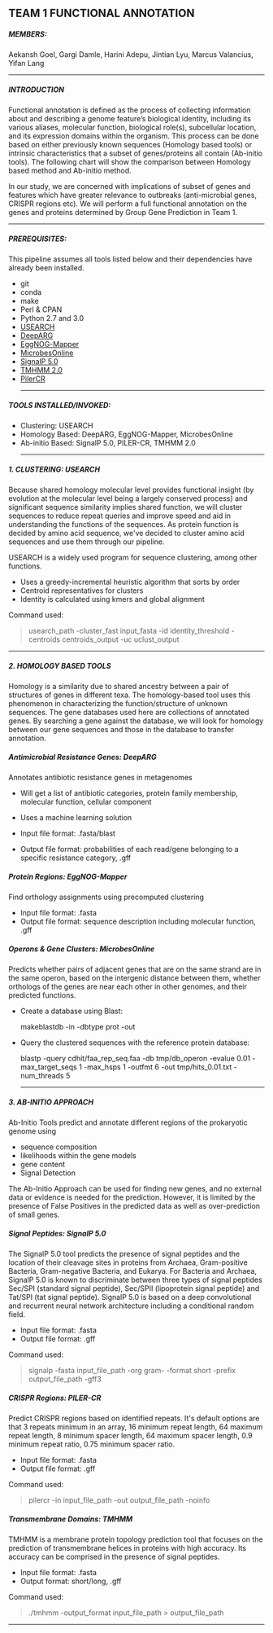 ## TEAM 1 FUNCTIONAL ANNOTATION

##### MEMBERS:
Aekansh Goel, Gargi Damle, Harini Adepu, Jintian Lyu, Marcus Valancius, Yifan Lang
  ___
##### INTRODUCTION

Functional annotation is defined as the process of collecting information about and describing a genome feature’s biological identity, including its various aliases, molecular function, biological role(s), subcellular location, and its expression domains within the organism. This process can be done based on either previously known sequences (Homology based tools) or intrinsic characteristics that a subset of genes/proteins all contain (Ab-initio tools). The following chart will show the comparison between Homology based method and Ab-initio method.

In our study, we are concerned with implications of subset of genes and features which have greater relevance to outbreaks (anti-microbial genes, CRISPR regions etc). We will perform a full functional annotation on the genes and proteins determined by Group Gene Prediction in Team 1.
  ___
##### PREREQUISITES:
This pipeline assumes all tools listed below and their dependencies have already been installed.
-	git
-	conda
-	make
-	Perl & CPAN
- Python 2.7 and 3.0
- [USEARCH](https://www.drive5.com/usearch/download.html)
- [DeepARG](https://bench.cs.vt.edu/deeparg)
- [EggNOG-Mapper](https://github.com/eggnogdb/eggnog-mapper)
- [MicrobesOnline](http://www.microbesonline.org/)
- [SignalP 5.0](https://services.healthtech.dtu.dk/service.php?SignalP-5.0)
- [TMHMM 2.0](https://services.healthtech.dtu.dk/service.php?TMHMM-2.0)
- [PilerCR](https://www.drive5.com/pilercr/)
  ___
##### TOOLS INSTALLED/INVOKED:  
- Clustering: USEARCH
- Homology Based: DeepARG, EggNOG-Mapper, MicrobesOnline
- Ab-initio Based: SignalP 5.0, PILER-CR, TMHMM 2.0
  ___
##### 1. CLUSTERING: USEARCH

Because shared homology molecular level provides functional insight (by evolution at the molecular level being a largely conserved process) and significant sequence similarity implies shared function, we will cluster sequences to reduce repeat queries and improve speed and aid in understanding the functions of the sequences. As protein function is decided by amino acid sequence, we've decided to cluster amino acid sequences and use them through our pipeline.

USEARCH is a widely used program for sequence clustering, among other functions.
- Uses a greedy-incremental heuristic algorithm that sorts by order
- Centroid representatives for clusters
- Identity is calculated using kmers and global alignment

Command used:
> usearch_path -cluster_fast input_fasta -id identity_threshold -centroids centroids_output -uc uclust_output
  ___
##### 2. HOMOLOGY BASED TOOLS

Homology is a similarity due to shared ancestry between a pair of structures of genes in different texa. The homology-based tool uses this phenomenon in characterizing the function/structure of unknown sequences. The gene databases used here are collections of annotated genes. By searching a gene against the database, we will look for homology between our gene sequences and those in the database to transfer annotation.

##### Antimicrobial Resistance Genes: DeepARG
Annotates antibiotic resistance genes in metagenomes
- Will get a list of antibiotic categories, protein family membership, molecular function, cellular component ​
- Uses a machine learning solution

- Input file format:  .fasta/blast
- Output file format: probabilities of each read/gene belonging to a specific resistance category, .gff

##### Protein Regions: EggNOG-Mapper
Find orthology assignments using precomputed clustering

- Input file format:  .fasta
- Output file format: sequence description including molecular function, .gff

##### Operons & Gene Clusters: MicrobesOnline
Predicts whether pairs of adjacent genes that are on the same strand are in the same operon, based on the intergenic distance between them, whether orthologs of the genes are near each other in other genomes, and their predicted functions.

- Create a database using Blast:

  makeblastdb -in <fasta file> -dbtype prot -out <database>

- Query the clustered sequences with the reference protein database:

  blastp -query cdhit/faa_rep_seq.faa -db tmp/db_operon -evalue 0.01 -max_target_seqs 1 -max_hsps 1 -outfmt 6 -out tmp/hits_0.01.txt -num_threads 5
  ___
##### 3. AB-INITIO APPROACH

Ab-Initio Tools predict and annotate different regions of the prokaryotic genome using
- sequence composition
- likelihoods within the gene models
- gene content
- Signal Detection

The Ab-Initio Approach can be used for finding new genes, and no external data or evidence is needed for the prediction. However, it is limited by the presence of False Positives in the predicted data as well as over-prediction of small genes.

##### Signal Peptides: SignalP 5.0

The SignalP 5.0 tool predicts the presence of signal peptides and the location of their cleavage sites in proteins from Archaea, Gram-positive Bacteria, Gram-negative Bacteria, and Eukarya. For Bacteria and Archaea, SignalP 5.0 is known to discriminate between three types of signal peptides Sec/SPI (standard signal peptide), Sec/SPII (lipoprotein signal peptide) and Tat/SPI (tat signal peptide). SignalP 5.0 is based on a deep convolutional and recurrent neural network architecture including a conditional random field.

- Input file format:  .fasta
- Output file format: .gff

Command used:
> signalp -fasta input_file_path -org gram- -format short -prefix output_file_path -gff3

##### CRISPR Regions: PILER-CR

Predict CRISPR regions based on identified repeats. It's default options are that 3 repeats minimum in an array, 16 minimum repeat length, 64 maximum repeat length, 8 minimum spacer length, 64 maximum spacer length, 0.9 minimum repeat ratio, 0.75 minimum spacer ratio.

- Input file format:  .fasta
- Output file format: .gff

Command used:
> pilercr -in input_file_path -out output_file_path -noinfo

##### Transmembrane Domains: TMHMM

TMHMM is a membrane protein topology prediction tool that focuses on the prediction of transmembrane helices in proteins with high accuracy. Its accuracy can be comprised in the presence of signal peptides.

- Input file format:  .fasta
- Output format: short/long, .gff

Command used:
> ./tmhmm -output_format input_file_path > output_file_path
  ___
